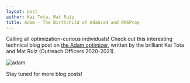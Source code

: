 ```yaml
---
layout: post
author: Kai Tota, Mat Ruíz
title: Adam - The Birthchild of AdaGrad and RMSProp
---
```


 Calling all optimization-curious individuals! Check out this interesting technical blog post on [the Adam optimizer](https://medium.com/@kaitotally/adam-the-birthchild-of-adagrad-and-rmsprop-b5308b24b9cd), written by the brilliant Kai Tota and Mat Ruíz (Outreach Officers 2020-2021). 

![adam](https://miro.medium.com/max/1206/0*LVO4yNEtV7PEsG9d)

Stay tuned for more blog posts! 

